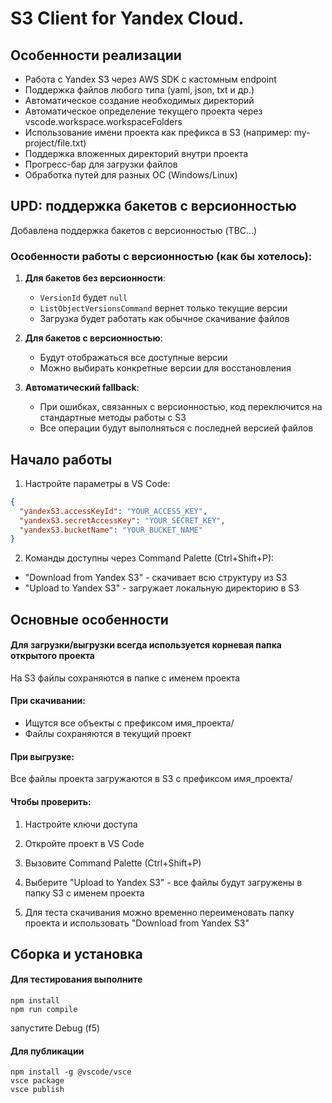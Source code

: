 # S3 Client for Yandex Cloud. 

## Особенности реализации

- Работа с Yandex S3 через AWS SDK с кастомным endpoint
- Поддержка файлов любого типа (yaml, json, txt и др.)
- Автоматическое создание необходимых директорий
- Автоматическое определение текущего проекта через vscode.workspace.workspaceFolders
- Использование имени проекта как префикса в S3 (например: my-project/file.txt)
- Поддержка вложенных директорий внутри проекта
- Прогресс-бар для загрузки файлов
- Обработка путей для разных ОС (Windows/Linux)

## UPD: поддержка бакетов с версионностью

Добавлена поддержка бакетов с версионностью (TBC...)
### Особенности работы с версионностью (как бы хотелось):
1. **Для бакетов без версионности**:
    - `VersionId` будет `null`
    - `ListObjectVersionsCommand` вернет только текущие версии
    - Загрузка будет работать как обычное скачивание файлов

2. **Для бакетов с версионностью**:
    - Будут отображаться все доступные версии
    - Можно выбирать конкретные версии для восстановления

3. **Автоматический fallback**:
    - При ошибках, связанных с версионностью, код переключится на стандартные методы работы с S3
    - Все операции будут выполняться с последней версией файлов


## Начало работы 

1. Настройте параметры в VS Code:
```json
{
  "yandexS3.accessKeyId": "YOUR_ACCESS_KEY",
  "yandexS3.secretAccessKey": "YOUR_SECRET_KEY",
  "yandexS3.bucketName": "YOUR_BUCKET_NAME"
}
```

2. Команды доступны через Command Palette (Ctrl+Shift+P):

- "Download from Yandex S3" - скачивает всю структуру из S3
- "Upload to Yandex S3" - загружает локальную директорию в S3

## Основные особенности

#### Для загрузки/выгрузки всегда используется корневая папка открытого проекта

На S3 файлы сохраняются в папке с именем проекта

#### При скачивании:

- Ищутся все объекты с префиксом имя_проекта/
- Файлы сохраняются в текущий проект

#### При выгрузке:

Все файлы проекта загружаются в S3 с префиксом имя_проекта/

#### Чтобы проверить:

1. Настройте ключи доступа

2. Откройте проект в VS Code

3. Вызовите Command Palette (Ctrl+Shift+P)

4. Выберите "Upload to Yandex S3" - все файлы будут загружены в папку S3 с именем проекта

5. Для теста скачивания можно временно переименовать папку проекта и использовать "Download from Yandex S3"

## Сборка и установка

#### Для тестирования выполните

```
npm install
npm run compile
```
запустите Debug (f5)

#### Для публикации

```
npm install -g @vscode/vsce
vsce package
vsce publish
```